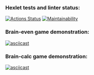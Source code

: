 ### Hexlet tests and linter status:
[![Actions Status](https://github.com/ExpCoderWeb/fullstack-javascript-project-44/actions/workflows/hexlet-check.yml/badge.svg)](https://github.com/ExpCoderWeb/fullstack-javascript-project-44/actions)
[![Maintainability](https://api.codeclimate.com/v1/badges/1435ab71ff829b6e2f62/maintainability)](https://codeclimate.com/github/ExpCoderWeb/fullstack-javascript-project-44/maintainability)

### Brain-even game demonstration:
[![asciicast](https://asciinema.org/a/qVuXo7G8qm4w4Ns7luyucoxuP.svg)](https://asciinema.org/a/qVuXo7G8qm4w4Ns7luyucoxuP)

### Brain-calc game demonstration:
[![asciicast](https://asciinema.org/a/fT9GxtYnE3hbb9QCPKHfjZF3A.svg)](https://asciinema.org/a/fT9GxtYnE3hbb9QCPKHfjZF3A)